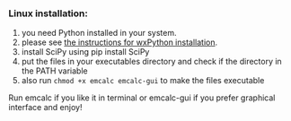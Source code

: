 
### Linux installation:

1. you need Python installed in your system.
2. please see [the instructions for wxPython installation](https://wiki.wxpython.org/How%20to%20install%20wxPython).
3. install SciPy using pip install SciPy
4. put the files in your executables directory and check if the directory in the PATH variable
5. also run ```chmod +x emcalc emcalc-gui``` to make the files executable

Run emcalc if you like it in terminal or emcalc-gui if you prefer graphical interface and enjoy!

